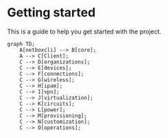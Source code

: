 # Getting started

This is a guide to help you get started with the project.

```mermaid
graph TD;
    A[netboxcli] --> B[core];
    A --> C[Client];
    C --> D[organizations];
    C --> E[devices];
    C --> F[connections];
    C --> G[wireless];
    C --> H[ipam];
    C --> I[vpn];
    C --> J[virtualization];
    C --> K[circuits];
    C --> L[power];
    C --> M[provisioning];
    C --> N[customization];
    C --> O[operations];
```